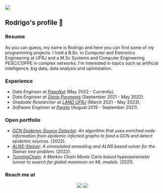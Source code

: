 ![](https://hit.yhype.me/github/profile?user_id=22945172)
<h2> Rodrigo's profile 👋 </h2>

<p>
<h3>Resume</h3>
As you can guess, my name is Rodrigo and here you can find some of my programming projects. I hold a B.Sc. in Computer and Eletronics Engineering at UFRJ and a M.Sc Systems and Computer Engineering PESC/COPPE in complex networks. I'm interested in topics such as artificial intelligence, big data, data analysis and optimization.
</p>
  
<p>
<h3>Experience</h3>
<ul>
<li><em>Data Engineer at <a href="https://pagonxt.com/">PagoNxt</a></em> (May 2022 - Currently).<br /></li>
<li><em>Data Engineer at <a href="https://stone.com.br/">Stone Payments</a></em> (September 2021 - May 2022).<br /></li>
<li><em>Graduate Researcher at <a href="https://land.ufrj.br/">LAND UFRJ</a></em> (March 2021 - May 2023).<br /></li>
<li><em>Software Enginner at <a href="https://pareto.io/">Pareto</a></em> (August 2019 - September 2021).<br /></li>
</ul>
</p>

<p>
<h3>Open portfolio</h3>
<ul>
<li><em><a href="https://github.com/rodrigohaddad/multiple-source-detector-gnn">GCN Epidemic Source Detector</a>: An algorithm that uses enriched node information from epidemic infected graphs to feed a GCN and detect epidemic sources.</em> (2023).<br /></li>
<li><em><a href="https://github.com/rodrigohaddad/ALNS-Stainer">ALNS-Steiner</a>: A simmulated annealing and ALNS based solver for the Steiner tree problem.</em> (2022).<br /></li>
<li><em><a href="https://github.com/rodrigohaddad/TunningChain">TunningChain</a>: A Markov Chain Monte Carlo based hyperparameter tunner to search for global maximum on ML models.</em> (2021).<br /></li>
</ul>
</p>

<p>
<h3>Reach me at</h3>
<p align="center">
<a href="https://www.linkedin.com/in/rodrigo-haddad-2b1aab111/"><img src="https://img.shields.io/badge/LinkedIn-0077B5?style=for-the-badge&logo=linkedin&logoColor=white"/></a>
<a href="https://github.com/rodrigohaddad">
<img src="https://img.shields.io/badge/GitHub-100000?style=for-the-badge&logo=github&logoColor=white"/>
</a>
</p>
</p>
